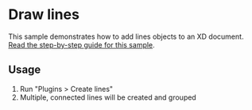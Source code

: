 # Draw lines

This sample demonstrates how to add lines objects to an XD document.
[Read the step-by-step guide for this sample](https://adobexdplatform.com/plugin-docs/tutorials/how-to-draw-lines/).

## Usage

1. Run "Plugins > Create lines"
1. Multiple, connected lines will be created and grouped

